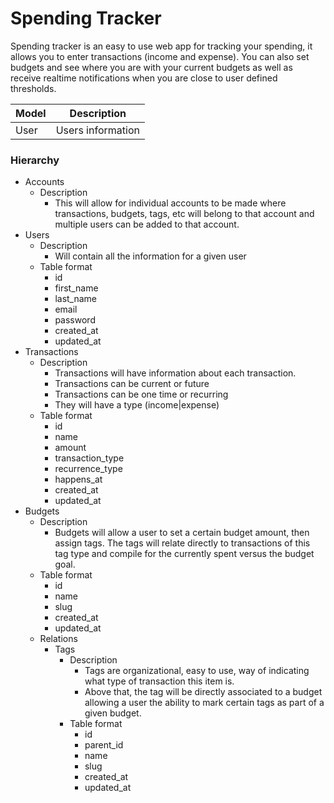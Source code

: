 # Spending Tracker

Spending tracker is an easy to use web app for tracking your spending, it allows you to enter transactions (income and expense). You can also set budgets and see where you are with your current budgets as well as receive realtime notifications when you are close to user defined thresholds.

| Model                     | Description                           |
|---------------------------|---------------------------------------|
| User                      | Users information                     |

### Hierarchy
- Accounts
    - Description
        - This will allow for individual accounts to be made where transactions, budgets, tags, etc will belong to that account and multiple users can be added to that account. 
- Users
    - Description
        - Will contain all the information for a given user
    - Table format
        - id
        - first_name
        - last_name
        - email
        - password
        - created_at
        - updated_at
- Transactions
    - Description
        - Transactions will have information about each transaction.
        - Transactions can be current or future
        - Transactions can be one time or recurring
        - They will have a type (income|expense)
    - Table format
        - id
        - name
        - amount
        - transaction_type
        - recurrence_type
        - happens_at
        - created_at
        - updated_at
- Budgets
    - Description
        - Budgets will allow a user to set a certain budget amount, then assign tags. The tags will relate directly to transactions of this tag type and compile for the currently spent versus the budget goal.
    - Table format
        - id
        - name
        - slug
        - created_at
        - updated_at
    - Relations
        - Tags
            - Description
                - Tags are organizational, easy to use, way of indicating what type of transaction this item is.
                - Above that, the tag will be directly associated to a budget allowing a user the ability to mark certain tags as part of a given budget.
            - Table format
                - id
                - parent_id
                - name
                - slug
                - created_at
                - updated_at
                 
